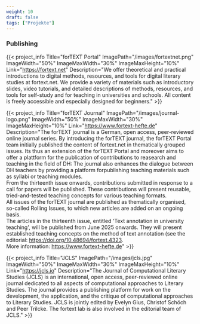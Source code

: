 ```yaml
---
weight: 10
draft: false
tags: ["Projekte"]
---
```


### Publishing

{{< project_info
    Title="forTEXT Portal"
    ImagePath="/images/fortextnet.png"
    ImageWidth="50%"
    ImageMaxWidth="30%"
    ImageMaxHeight="10%"
    Link="https://fortext.net"
    Description="We offer theoretical and practical introductions to digital methods, resources, and tools for digital literary studies at fortext.net. We provide a variety of materials such as introductory slides, video tutorials, and detailed descriptions of methods, resources, and tools for self-study and for teaching in universities and schools. All content is freely accessible and especially designed for beginners." >}}


{{< project_info
    Title="forTEXT Journal"
    ImagePath="/images/journal-logo.png"
    ImageWidth="50%"
    ImageMaxWidth="30%"
    ImageMaxHeight="10%"
    Link="https://www.fortext-hefte.de"
    Description="The forTEXT journal is a German,  open access, peer-reviewed online journal series. By introducing the forTEXT journal, the forTEXT Portal team initially published the content of fortext.net in thematically grouped issues. Its thus an extension of the forTEXT Portal and moreover aims to offer a plattform for the publication of contributions to reasearch and teaching in the field of DH: The journal also enhances the dialogue between DH teachers by providing a platform forpublishing teaching materials such as syllabi or teaching modules.<br> From the thirteenth issue onwards, contributions submitted in response to a call for papers will be published. These contributions will present reusable, tried-and-tested teaching concepts for various teaching formats.<br> All issues of the forTEXT journal are published as thematically organised, so-called Rolling Issues, to which new articles are added on an ongoing basis. <br> The articles in the thirteenth issue, entitled 'Text annotation in university teaching', will be published from June 2025 onwards. They will present established teaching concepts on the method of text annotation (see the editorial: <a href="https://doi.org/10.48694/fortext.4323">https://doi.org/10.48694/fortext.4323</a>. <br> More information: <a href="https://www.fortext-hefte.de">https://www.fortext-hefte.de</a>" >}}



{{< project_info
    Title="JCLS"
    ImagePath="/images/jcls.jpg"
    ImageWidth="50%"
    ImageMaxWidth="30%"
    ImageMaxHeight="10%"
    Link="https://jcls.io"
    Description="The Journal of Computational Literary Studies (JCLS) is an international, open access, peer-reviewed online journal dedicated to all aspects of computational approaches to Literary Studies. The journal provides a publishing platform for work on the development, the application, and the critique of computational approaches to Literary Studies. JCLS is jointly edited by Evelyn Gius, Christof Schöch and Peer Trilcke. The fortext lab is also involved in the editorial team of JCLS." >}}


</br>
</br>
</br>
</br>
